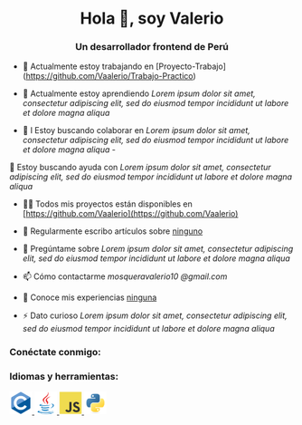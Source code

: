 <h1 align="center">Hola 👋, soy Valerio</h1>
<h3 align="center">Un desarrollador frontend de Perú</h3>

- 🔭 Actualmente estoy trabajando en [Proyecto-Trabajo] (https://github.com/Vaalerio/Trabajo-Practico)

- 🌱 Actualmente estoy aprendiendo *Lorem ipsum dolor sit amet, consectetur adipiscing elit, sed do eiusmod tempor incididunt ut labore et dolore magna aliqua*

- 👯 I Estoy buscando colaborar en *Lorem ipsum dolor sit amet, consectetur adipiscing elit, sed do eiusmod tempor incididunt ut labore et dolore magna aliqua* -

🤝 Estoy buscando ayuda con *Lorem ipsum dolor sit amet, consectetur adipiscing elit, sed do eiusmod tempor incididunt ut labore et dolore magna aliqua*

- 👨‍💻 Todos mis proyectos están disponibles en [https://github.com/Vaalerio](https://github.com/Vaalerio)

- 📝 Regularmente escribo artículos sobre [ninguno](ninguno)

- 💬 Pregúntame sobre *Lorem ipsum dolor sit amet, consectetur adipiscing elit, sed do eiusmod tempor incididunt ut labore et dolore magna aliqua*

- 📫 Cómo contactarme *mosqueravalerio10 @gmail.com*

- 📄 Conoce mis experiencias [ninguna](ninguna)

- ⚡ Dato curioso *Lorem ipsum dolor sit amet, consectetur adipiscing elit, sed do eiusmod tempor incididunt ut labore et dolore magna aliqua*

<h3 align ="left">Conéctate conmigo:</h3>
<p align="left">

<h3 align="left">Idiomas y herramientas:</h3>
<p align="left">
  <a href="https://www.cprogramming.com/" target="_blank" rel="noreferrer">
    <img src="https://raw.githubusercontent.com/devicons/devicon/master/icons/c/c-original.svg" alt="c" width="40" height="40"/>
  </a>
  <a href="https://www.java.com" target="_blank" rel="noreferrer">
    <img src="https://raw.githubusercontent.com/devicons/devicon/master/icons/java/java-original.svg" alt="java" width="40" height="40" />
  </a>
  <a href="https://developer.mozilla.org/en-US/docs/Web/JavaScript" target="_blank" rel="noreferrer">
    <img src="https://raw.githubusercontent.com/devicons/devicon/master/icons/javascript/javascript-original.svg" alt="javascript" width="40" height="40"/>
  </a>
  <a href="https://www.python.org" target="_blank" rel="noreferrer">
    <img src="https://raw.githubusercontent.com/devicons/devicon/master/icons/python/python-original.svg" alt="python" width="40" height="40"/>
  </a>
</p>
